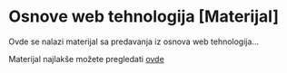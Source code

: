 # Osnove web tehnologija [Materijal]

Ovde se nalazi materijal sa predavanja iz osnova web tehnologija... 

Materijal najlakše možete pregledati [ovde](https://osnove-web-tehnologija.nemanjan00.org/)

